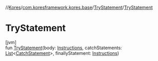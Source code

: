 //[Kores](../../../index.md)/[com.koresframework.kores.base](../index.md)/[TryStatement](index.md)/[TryStatement](-try-statement.md)

# TryStatement

[jvm]\
fun [TryStatement](-try-statement.md)(body: [Instructions](../../com.koresframework.kores/-instructions/index.md), catchStatements: [List](https://kotlinlang.org/api/latest/jvm/stdlib/kotlin.collections/-list/index.html)<[CatchStatement](../-catch-statement/index.md)>, finallyStatement: [Instructions](../../com.koresframework.kores/-instructions/index.md))
